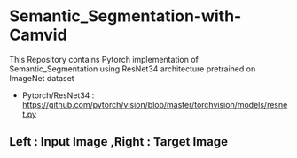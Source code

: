 # Semantic_Segmentation-with-Camvid

This Repository contains Pytorch implementation of Semantic_Segmentation using ResNet34 architecture pretrained on ImageNet dataset
* Pytorch/ResNet34 : https://github.com/pytorch/vision/blob/master/torchvision/models/resnet.py

## Left : Input Image ,Right : Target Image
